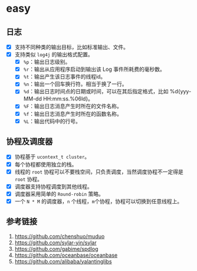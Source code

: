 # easy

## 日志

- [x] 支持不同种类的输出目标，比如标准输出、文件。
- [x] 支持类似 `log4j` 的输出格式配置。
  - [x] `%p`：输出日志级别。
  - [x] `%r`：输出从应用程序启动到输出该 Log 事件所耗费的毫秒数。
  - [x] `%t`：输出产生该日志事件的线程id。
  - [x] `%n`：输出一个回车换行符。相当于换了一行。
  - [x] `%d`：输出日志时间点的日期或时间，可以在其后指定格式，比如 %d{yyy-MM-dd HH:mm:ss.%06ld}。
  - [x] `%F`：输出日志消息产生时所在的文件名称。
  - [x] `%f`：输出日志消息产生时所在的函数名称。
  - [x] `%L`：输出代码中的行号。

## 协程及调度器

- [x] 协程基于 `ucontext_t cluster`。
- [x] 每个协程都使用独立的栈。
- [x] 线程的 `root` 协程可以不要栈空间，只负责调度，当然调度协程不一定得是 `root` 协程。
- [x] 调度器支持协程调度到其他线程。
- [x] 调度器采用简单的 `Round-robin` 策略。
- [x] 一个 `N * M` 的调度器，`n` 个线程，`m`个协程，协程可以切换到任意线程上。

## 参考链接

1. https://github.com/chenshuo/muduo
2. https://github.com/sylar-yin/sylar
3. https://github.com/gabime/spdlog
4. https://github.com/oceanbase/oceanbase
5. https://github.com/alibaba/yalantinglibs
